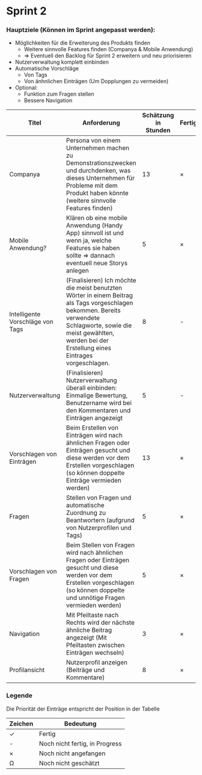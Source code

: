 # Sprint 2
### Hauptziele (Können im Sprint angepasst werden):
- Möglichkeiten für die Erweiterung des Produkts finden
  - Weitere sinnvolle Features finden (Companya & Mobile Anwendung)
  - => Eventuell den Backlog für Sprint 2 erweitern und neu priorisieren
- Nutzerverwaltung komplett einbinden
- Automatische Vorschläge
  - Von Tags
  - Von änhnlichen Einträgen (Um Dopplungen zu vermeiden)
- Optional:
  - Funktion zum Fragen stellen
  - Bessere Navigation


Titel|Anforderung|Schätzung in Stunden|Fertiggestellt
---|---|---|---
Companya|Persona von einem Unternehmen machen zu Demonstrationszwecken und durchdenken, was dieses Unternehmen für Probleme mit dem Produkt haben könnte (weitere sinnvolle Features finden)|13|×
Mobile Anwendung?|Klären ob eine mobile Anwendung (Handy App) sinnvoll ist und wenn ja, welche Features sie haben sollte => dannach eventuell neue Storys anlegen|5|×
Intelligente Vorschläge von Tags|(Finalisieren) Ich möchte die meist benutzten Wörter in einem Beitrag als Tags vorgeschlagen bekommen. Bereits verwendete Schlagworte, sowie die meist gewählten, werden bei der Erstellung eines Eintrages vorgeschlagen.|8|-
Nutzerverwaltung|(Finalisieren) Nutzerverwaltung überall einbinden: Einmalige Bewertung, Benutzername wird bei den Kommentaren und Einträgen angezeigt|5|-
Vorschlagen von Einträgen|Beim Erstellen von Einträgen wird nach ähnlichen Fragen oder Einträgen gesucht und diese werden vor dem Erstellen vorgeschlagen (so können doppelte Einträge vermieden werden)|13|×
Fragen|Stellen von Fragen und automatische Zuordnung zu Beantwortern (aufgrund von Nutzerprofilen und Tags)|5|×
Vorschlagen von Fragen|Beim Stellen von Fragen wird nach ähnlichen Fragen oder Einträgen gesucht und diese werden vor dem Erstellen vorgeschlagen (so können doppelte und unnötige Fragen vermieden werden)|5|×
Navigation|Mit Pfeiltaste nach Rechts wird der nächste ähnliche Beitrag angezeigt (Mit Pfeiltasten zwischen Einträgen wechseln)|3|×
Profilansicht|Nutzerprofil anzeigen (Beiträge und Kommentare)|8|×

### Legende
Die Priorität der Einträge entspricht der Position in der Tabelle

Zeichen|Bedeutung
---|---
✓|Fertig
-|Noch nicht fertig, in Progress
×|Noch nicht angefangen
Ω|Noch nicht geschätzt
